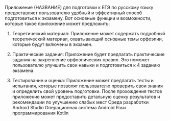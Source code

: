 
Приложение (НАЗВАНИЕ) для подготовки к ЕГЭ по русскому языку предоставляет пользователю удобный и эффективный способ подготовиться к экзамену. Вот основные функции и возможности, которые такое приложение может предложить:

1. Теоретический материал: Приложение может содержать подробный теоретический материал, охватывающий основные темы орфоэпии, которые будут включены в экзамен.

2. Практические задания: Приложение будет предлагать практические задания на закрепление орфоэпических правил. Это поможет пользователю улучшить свои навыки и подготовиться к 4 заданию экзамена. 

3. Тестирование и оценка: Приложение может предлагать тесты и испытания, которые позволят пользователю проверить свои знания и определить свой уровень подготовки. После прохождения тестов приложение может предоставить детальную оценку результатов и рекомендации по улучшению слабых мест
Среда разработки Android Studio
Операционная система Android
Язык программирования Kotlin
